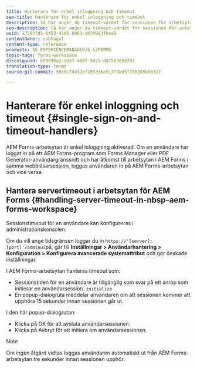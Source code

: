 ```yaml
---
title: Hanterare för enkel inloggning och timeout
seo-title: Hanterare för enkel inloggning och timeout
description: Så här anger du timeout-värdet för sessionen för arbetsytan i AEM Forms.
seo-description: Så här anger du timeout-värdet för sessionen för arbetsytan i AEM Forms.
uuid: 17583fd5-6453-41d3-bb63-a639983fbea9
contentOwner: robhagat
content-type: reference
products: SG_EXPERIENCEMANAGER/6.5/FORMS
topic-tags: forms-workspace
discoiquuid: 698990a2-dd3f-480f-9d15-d87563860297
translation-type: tm+mt
source-git-commit: 56c6cfd437ef185336e81373bd5f758205b96317

---
```



# Hanterare för enkel inloggning och timeout {#single-sign-on-and-timeout-handlers}

AEM Forms-arbetsytan är enkel inloggning aktiverad. Om en användare har loggat in på ett AEM Forms-program som Forms Manager eller PDF Generator-användargränssnitt och har åtkomst till arbetsytan i AEM Forms i samma webbläsarsession, loggas användaren in på AEM Forms-arbetsytan och vice versa.

## Hantera servertimeout i arbetsytan för AEM Forms {#handling-server-timeout-in-nbsp-aem-forms-workspace}

Sessionstimeout för en användare kan konfigureras i administrationskonsolen.

Om du vill ange tidsgränsen loggar du in `https://'[server]:[port]'/adminui`på, går till **Inställningar > Användarhantering > Konfiguration > Konfigurera avancerade systemattribut** och gör önskade inställningar.

I AEM Forms-arbetsytan hanteras timeout som:

* Sessionstiden för en användare är tillgänglig som svar på ett anrop som initierar en användarsession. `initialize`
* En popup-dialogruta meddelar användaren om att sessionen kommer att upphöra 15 sekunder innan sessionen går ut.

I den här popup-dialogrutan:

* Klicka på OK för att avsluta användarsessionen.
* Klicka på Avbryt för att initiera om användarsessionen.

>[!NOTE]
>
>Om ingen åtgärd vidtas loggas användaren automatiskt ut från AEM Forms-arbetsytan tre sekunder innan sessionen upphör.
